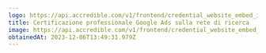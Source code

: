 ```yaml
---
logo: https://api.accredible.com/v1/frontend/credential_website_embed_image/badge/88835959
title: Certificazione professionale Google Ads sulla rete di ricerca
image: https://api.accredible.com/v1/frontend/credential_website_embed_image/certificate/88835959
obtainedAt: 2023-12-06T13:49:31.979Z
---
```

